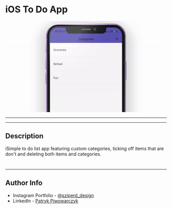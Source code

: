 # iOS To Do App

![Project Image](https://github.com/Sziperd/ToDoApp/blob/main/ezgif-2-760abce154.gif?raw=true)


---



---

## Description

iSimple to do list app featuring custom categories, ticking off items that are don't and deleting both items and categories.

#
---

## Author Info

- Instagram Portfolio - [@sziperd_design](https://www.instagram.com/sziperd_design/)
- LinkedIn - [Patryk Piwowarczyk](https://www.linkedin.com/in/patryk-piwowarczyk-45b427199/)
